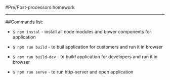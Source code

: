 #Pre/Post-processors homework
___

##Commands list:

- `$ npm instal` - install all node modules and bower components for application

- `$ npm run build` - to buil application for customers and run it in browser
- `$ npm run build-dev` - to build application for developers  and run it in browser

- `$ npm run serve` - to run http-server and open application
